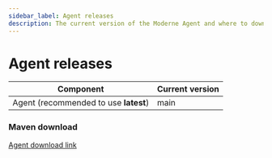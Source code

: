 ```yaml
---
sidebar_label: Agent releases
description: The current version of the Moderne Agent and where to download it.
---
```


# Agent releases

| Component                             | Current version |
| ------------------------------------- | --------------- |
| Agent (recommended to use **latest**) | main         |

### Maven download

[Agent download link](https://repo1.maven.org/maven2/io/moderne/moderne-agent/main/moderne-agent-main.jar)
